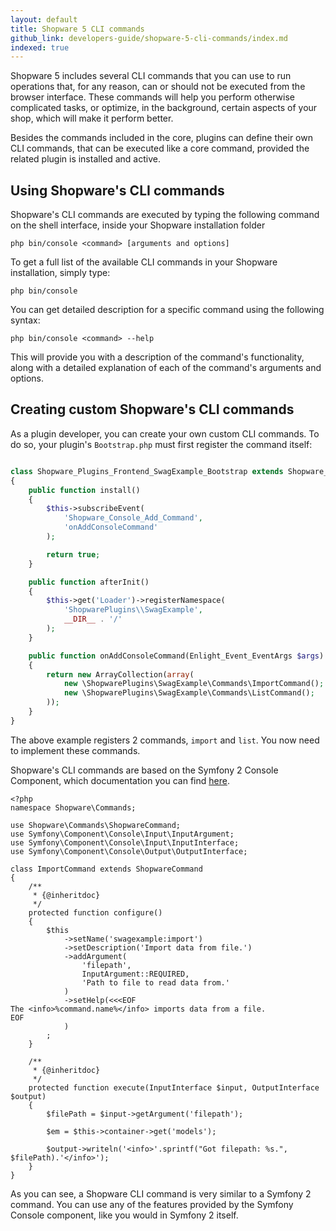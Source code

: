 ```yaml
---
layout: default
title: Shopware 5 CLI commands
github_link: developers-guide/shopware-5-cli-commands/index.md
indexed: true
---
```


Shopware 5 includes several CLI commands that you can use to run operations that, for any reason, can or should not be executed from the browser interface. These commands will help you perform otherwise complicated tasks, or optimize, in the background, certain aspects of your shop, which will make it perform better.

Besides the commands included in the core, plugins can define their own CLI commands, that can be executed like a core command, provided the related plugin is installed and active.

## Using Shopware's CLI commands

Shopware's CLI commands are executed by typing the following command on the shell interface, inside your Shopware installation folder

```
php bin/console <command> [arguments and options]
```

To get a full list of the available CLI commands in your Shopware installation, simply type:

```
php bin/console
```

You can get detailed description for a specific command using the following syntax:

```
php bin/console <command> --help
```

This will provide you with a description of the command's functionality, along with a detailed explanation of each of the command's arguments and options.


## Creating custom Shopware's CLI commands

As a plugin developer, you can create your own custom CLI commands. To do so, your plugin's `Bootstrap.php` must first register the command itself:

```php

class Shopware_Plugins_Frontend_SwagExample_Bootstrap extends Shopware_Components_Plugin_Bootstrap
{
    public function install()
    {
        $this->subscribeEvent(
            'Shopware_Console_Add_Command',
            'onAddConsoleCommand'
        );

        return true;
    }

    public function afterInit()
    {
        $this->get('Loader')->registerNamespace(
            'ShopwarePlugins\\SwagExample',
            __DIR__ . '/'
        );
    }

    public function onAddConsoleCommand(Enlight_Event_EventArgs $args)
    {
        return new ArrayCollection(array(
            new \ShopwarePlugins\SwagExample\Commands\ImportCommand();
            new \ShopwarePlugins\SwagExample\Commands\ListCommand();
        ));
    }
}
```

The above example registers 2 commands, `import` and `list`. You now need to implement these commands.

Shopware's CLI commands are based on the Symfony 2 Console Component, which documentation you can find [here](http://symfony.com/doc/current/components/console/introduction.html).

```
<?php
namespace Shopware\Commands;

use Shopware\Commands\ShopwareCommand;
use Symfony\Component\Console\Input\InputArgument;
use Symfony\Component\Console\Input\InputInterface;
use Symfony\Component\Console\Output\OutputInterface;

class ImportCommand extends ShopwareCommand
{
    /**
     * {@inheritdoc}
     */
    protected function configure()
    {
        $this
            ->setName('swagexample:import')
            ->setDescription('Import data from file.')
            ->addArgument(
                'filepath',
                InputArgument::REQUIRED,
                'Path to file to read data from.'
            )
            ->setHelp(<<<EOF
The <info>%command.name%</info> imports data from a file.
EOF
            )
        ;
    }

    /**
     * {@inheritdoc}
     */
    protected function execute(InputInterface $input, OutputInterface $output)
    {
        $filePath = $input->getArgument('filepath');

        $em = $this->container->get('models');

        $output->writeln('<info>'.sprintf("Got filepath: %s.", $filePath).'</info>');
    }
}
```

As you can see, a Shopware CLI command is very similar to a Symfony 2 command. You can use any of the features provided by the Symfony Console component, like you would in Symfony 2 itself.
